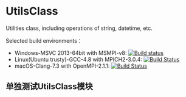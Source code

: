 # UtilsClass
Utilities class, including operations of string, datetime, etc.

Selected build environments：

+ Windows-MSVC 2013-64bit with MSMPI-v8: [![Build status](https://ci.appveyor.com/api/projects/status/b3eu2hfca1mte3ta?svg=true)](https://ci.appveyor.com/project/lreis-2415/utilsclass)
+ Linux(Ubuntu trusty)-GCC-4.8 with MPICH2-3.0.4: [![Build Status](http://badges.herokuapp.com/travis/lreis2415/UtilsClass?branch=master&env=BUILD_NAME=linux_gcc48&label=linux_gcc48)](https://travis-ci.org/lreis2415/UtilsClass)
+ macOS-Clang-7.3 with OpenMPI-2.1.1: [![Build Status](http://badges.herokuapp.com/travis/lreis2415/UtilsClass?branch=master&env=BUILD_NAME=osx_xcode&label=osx_clang)](https://travis-ci.org/lreis2415/UtilsClass)


## 单独测试UtilsClass模块

